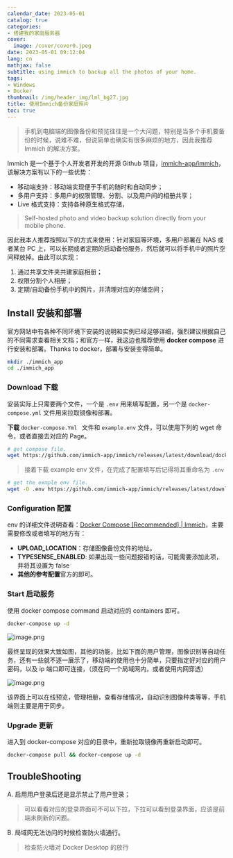 ```yaml
---
calendar_date: 2023-05-01
catalog: true
categories:
- 搭建我的家庭服务器
cover:
  image: /cover/cover0.jpeg
date: 2023-05-01 09:12:04
lang: cn
mathjax: false
subtitle: using immich to backup all the photos of your home.
tags:
- Windows
- Docker
thumbnail: /img/header_img/lml_bg27.jpg
title: 使用Immich备份家庭照片
toc: true
---
```


> 手机到电脑端的图像备份和预览往往是一个大问题，特别是当多个手机要备份的时候，说难不难，但说简单也确实有很多麻烦的地方，因此我推荐 Immich 的解决方案。

Immich 是一个基于个人开发者开发的开源 Github 项目，[immich-app/immich](https://github.com/immich-app/immich)，该解决方案有以下的一些优势：

- 移动端支持：移动端实现便于手机的随时和自动同步；
- 多用户支持：多用户的权限管理、分割、以及用户间的相册共享；
- Live 格式支持：支持各种原生格式存储，

> Self-hosted photo and video backup solution directly from your mobile phone. 

因此我本人推荐按照以下的方式来使用：针对家庭等环境，多用户部署在 NAS 或者某台 PC 上，可以长期或者定期的启动备份服务，然后就可以将手机中的照片空间释放掉。由此可以实现：

1. 通过共享文件夹共建家庭相册；
2. 权限分割个人相册；
3. 定期/自动备份手机中的照片，并清理对应的存储空间；



## Install 安装和部署

官方网站中有各种不同环境下安装的说明和实例已经足够详细，强烈建议根据自己的不同需求查看相关文档；和官方一样，我这边也推荐使用 **docker compose** 进行安装和部署。Thanks to docker，部署与安装变得简单。

```bash
mkdir ./immich_app
cd ./immich_app
```

### Download 下载

安装实际上只需要两个文件，一个是 `.env` 用来填写配置，另一个是 `docker-compose.yml` 文件用来拉取镜像和部署。

**下载** `docker-compose.Yml ` 文件和 ` example.env ` 文件，可以使用下列的 wget 命令，或者直接去对应的 Page。

```bash
# get compose file.
wget https://github.com/immich-app/immich/releases/latest/download/docker-compose.yml
```

> 接着下载 example env 文件，在完成了配置填写后记得将其重命名为 `.env`

```bash
# get the exmple env file.
wget -O .env https://github.com/immich-app/immich/releases/latest/download/example.env
```

### Configuration 配置

env 的详细文件说明查看：[Docker Compose [Recommended] | Immich]( https://immich.app/docs/install/docker-compose )，主要需要修改或者填写的地方有：

-  **UPLOAD_LOCATION**：存储图像备份文件的地址。
- **TYPESENSE_ENABLED**: 如果出现一些问题报错的话，可能需要添加此项，并将其设置为 false
- **其他的参考配置**官方的即可。

### Start 启动服务

使用 docker compose command 启动对应的 containers 即可。

```bash
docker-compose up -d
```

![image.png](https://picture-bed-001-1310572365.cos.ap-guangzhou.myqcloud.com/3070PC/20230502191953.png)

最终呈现的效果大致如图，其他的功能，比如下面的用户管理，图像识别等自动任务，还有一些就不逐一展示了，移动端的使用也十分简单，只要指定好对应的用户密码，以及 ip 端口即可连接，（须在同一个局域网内，或者使用内网穿透）

![image.png](https://picture-bed-001-1310572365.cos.ap-guangzhou.myqcloud.com/3070PC/20230502192530.png)

该界面上可以在线预览，管理相册，查看存储情况，自动识别图像种类等等，手机端则主要是用于同步。

### Upgrade 更新

进入到 docker-compose 对应的目录中，重新拉取镜像再重新启动即可。

```bash
docker-compose pull && docker-compose up -d
```

## TroubleShooting

A. 启用用户登录后还是显示禁止了用户登录；

>可以看看对应的登录界面可不可以下拉，下拉可以看到登录界面，应该是前端未刷新的问题。 

B. 局域网无法访问的时候检查防火墙通行。

>  检查防火墙对 Docker Desktop 的放行
